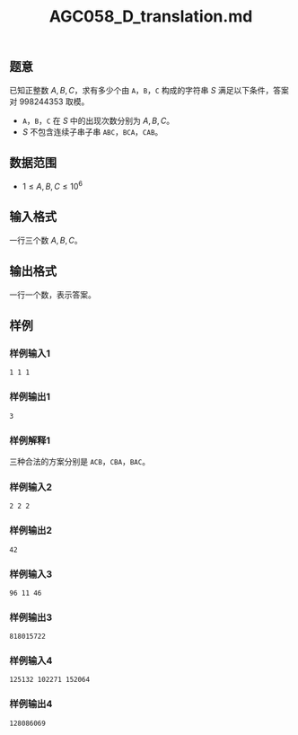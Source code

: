 ﻿---
title: "AGC058_D_translation.md"
tags: []
author: ""
created: ""
---

## 题意 

已知正整数 $A,B,C$，求有多少个由 `A`，`B`，`C` 构成的字符串 $S$ 满足以下条件，答案对 $998244353$ 取模。

- `A`，`B`，`C` 在 $S$ 中的出现次数分别为 $A,B,C$。
- $S$ 不包含连续子串子串 `ABC`，`BCA`，`CAB`。

## 数据范围

- $1\le A,B,C\le 10^6$

## 输入格式

一行三个数 $A,B,C$。

## 输出格式

一行一个数，表示答案。

## 样例

### 样例输入1

```
1 1 1
```

### 样例输出1

```
3
```

### 样例解释1

三种合法的方案分别是 `ACB`，`CBA`，`BAC`。

### 样例输入2

```
2 2 2
```

### 样例输出2

```
42
```

### 样例输入3

```
96 11 46
```

### 样例输出3

```
818015722
```

### 样例输入4

```
125132 102271 152064
```

### 样例输出4

```
128086069
```


